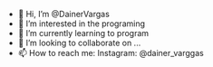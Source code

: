 - 👋 Hi, I’m @DainerVargas
- 👀 I’m interested in the programing 
- 🌱 I’m currently learning to program
- 💞️ I’m looking to collaborate on ...
- 📫 How to reach me: Instagram: @dainer_varggas

<!---
DainerVargas/DainerVargas is a ✨ special ✨ repository because its `README.md` (this file) appears on your GitHub profile.
You can click the Preview link to take a look at your changes.
--->
